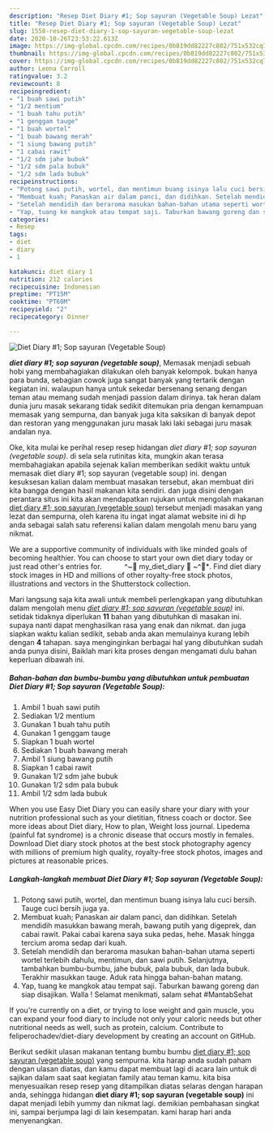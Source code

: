 ```yaml
---
description: "Resep Diet Diary #1; Sop sayuran (Vegetable Soup) Lezat"
title: "Resep Diet Diary #1; Sop sayuran (Vegetable Soup) Lezat"
slug: 1558-resep-diet-diary-1-sop-sayuran-vegetable-soup-lezat
date: 2020-10-26T23:53:22.613Z
image: https://img-global.cpcdn.com/recipes/0b819dd82227c802/751x532cq70/diet-diary-1-sop-sayuran-vegetable-soup-foto-resep-utama.jpg
thumbnail: https://img-global.cpcdn.com/recipes/0b819dd82227c802/751x532cq70/diet-diary-1-sop-sayuran-vegetable-soup-foto-resep-utama.jpg
cover: https://img-global.cpcdn.com/recipes/0b819dd82227c802/751x532cq70/diet-diary-1-sop-sayuran-vegetable-soup-foto-resep-utama.jpg
author: Leona Carroll
ratingvalue: 3.2
reviewcount: 8
recipeingredient:
- "1 buah sawi putih"
- "1/2 mentium"
- "1 buah tahu putih"
- "1 genggam tauge"
- "1 buah wortel"
- "1 buah bawang merah"
- "1 siung bawang putih"
- "1 cabai rawit"
- "1/2 sdm jahe bubuk"
- "1/2 sdm pala bubuk"
- "1/2 sdm lada bubuk"
recipeinstructions:
- "Potong sawi putih, wortel, dan mentimun buang isinya lalu cuci bersih. Tauge cuci bersih juga ya."
- "Membuat kuah; Panaskan air dalam panci, dan didihkan. Setelah mendidih masukkan bawang merah, bawang putih yang digeprek, dan cabai rawit. Pakai cabai karena saya suka pedas, hehe. Masak hingga tercium aroma sedap dari kuah."
- "Setelah mendidih dan beraroma masukan bahan-bahan utama seperti wortel terlebih dahulu, mentimun, dan sawi putih. Selanjutnya, tambahkan bumbu-bumbu, jahe bubuk, pala bubuk, dan lada bubuk. Terakhir masukkan tauge. Aduk rata hingga bahan-bahan matang."
- "Yap, tuang ke mangkok atau tempat saji. Taburkan bawang goreng dan siap disajikan. Walla ! Selamat menikmati, salam sehat #MantabSehat"
categories:
- Resep
tags:
- diet
- diary
- 1

katakunci: diet diary 1 
nutrition: 212 calories
recipecuisine: Indonesian
preptime: "PT15M"
cooktime: "PT60M"
recipeyield: "2"
recipecategory: Dinner

---
```



![Diet Diary #1; Sop sayuran (Vegetable Soup)](https://img-global.cpcdn.com/recipes/0b819dd82227c802/751x532cq70/diet-diary-1-sop-sayuran-vegetable-soup-foto-resep-utama.jpg)

<b><i>diet diary #1; sop sayuran (vegetable soup)</i></b>, Memasak menjadi sebuah hobi yang membahagiakan dilakukan oleh banyak kelompok. bukan hanya para bunda, sebagian cowok juga sangat banyak yang tertarik dengan kegiatan ini. walaupun hanya untuk sekedar bersenang senang dengan teman atau memang sudah menjadi passion dalam dirinya. tak heran dalam dunia juru masak sekarang tidak sedikit ditemukan pria dengan kemampuan memasak yang sempurna, dan banyak juga kita saksikan di banyak depot dan restoran yang menggunakan juru masak laki laki sebagai juru masak andalan nya.

Oke, kita mulai ke perihal resep resep hidangan <i>diet diary #1; sop sayuran (vegetable soup)</i>. di sela sela rutinitas kita, mungkin akan terasa membahagiakan apabila sejenak kalian memberikan sedikit waktu untuk memasak diet diary #1; sop sayuran (vegetable soup) ini. dengan kesuksesan kalian dalam membuat masakan tersebut, akan membuat diri kita bangga dengan hasil makanan kita sendiri. dan juga disini dengan perantara situs ini kita akan mendapatkan rujukan untuk mengolah makanan <u>diet diary #1; sop sayuran (vegetable soup)</u> tersebut menjadi masakan yang lezat dan sempurna, oleh karena itu ingat ingat alamat website ini di hp anda sebagai salah satu referensi kalian dalam mengolah menu baru yang nikmat.

We are a supportive community of individuals with like minded goals of becoming healthier. You can choose to start your own diet diary today or just read other&#39;s entries for. ⠀⠀⠀⠀^~🍏 my_diet_diary 🍏 ~^*ٰ. Find diet diary stock images in HD and millions of other royalty-free stock photos, illustrations and vectors in the Shutterstock collection.


Mari langsung saja kita awali untuk membeli perlengkapan yang dibutuhkan dalam mengolah menu <u><i>diet diary #1; sop sayuran (vegetable soup)</i></u> ini. setidak tidaknya diperlukan <b>11</b> bahan yang dibutuhkan di masakan ini. supaya nanti dapat menghasilkan rasa yang enak dan nikmat. dan juga siapkan waktu kalian sedikit, sebab anda akan memulainya kurang lebih dengan <b>4</b> tahapan. saya menginginkan berbagai hal yang dibutuhkan sudah anda punya disini, Baiklah mari kita proses dengan mengamati dulu bahan keperluan dibawah ini.

<!--inarticleads1-->

##### Bahan-bahan dan bumbu-bumbu yang dibutuhkan untuk pembuatan Diet Diary #1; Sop sayuran (Vegetable Soup):

1. Ambil 1 buah sawi putih
1. Sediakan 1/2 mentium
1. Gunakan 1 buah tahu putih
1. Gunakan 1 genggam tauge
1. Siapkan 1 buah wortel
1. Sediakan 1 buah bawang merah
1. Ambil 1 siung bawang putih
1. Siapkan 1 cabai rawit
1. Gunakan 1/2 sdm jahe bubuk
1. Gunakan 1/2 sdm pala bubuk
1. Ambil 1/2 sdm lada bubuk


When you use Easy Diet Diary you can easily share your diary with your nutrition professional such as your dietitian, fitness coach or doctor. See more ideas about Diet diary, How to plan, Weight loss journal. Lipedema (painful fat syndrome) is a chronic disease that occurs mostly in females. Download Diet diary stock photos at the best stock photography agency with millions of premium high quality, royalty-free stock photos, images and pictures at reasonable prices. 

<!--inarticleads2-->

##### Langkah-langkah membuat Diet Diary #1; Sop sayuran (Vegetable Soup):

1. Potong sawi putih, wortel, dan mentimun buang isinya lalu cuci bersih. Tauge cuci bersih juga ya.
1. Membuat kuah; Panaskan air dalam panci, dan didihkan. Setelah mendidih masukkan bawang merah, bawang putih yang digeprek, dan cabai rawit. Pakai cabai karena saya suka pedas, hehe. Masak hingga tercium aroma sedap dari kuah.
1. Setelah mendidih dan beraroma masukan bahan-bahan utama seperti wortel terlebih dahulu, mentimun, dan sawi putih. Selanjutnya, tambahkan bumbu-bumbu, jahe bubuk, pala bubuk, dan lada bubuk. Terakhir masukkan tauge. Aduk rata hingga bahan-bahan matang.
1. Yap, tuang ke mangkok atau tempat saji. Taburkan bawang goreng dan siap disajikan. Walla ! Selamat menikmati, salam sehat #MantabSehat


If you&#39;re currently on a diet, or trying to lose weight and gain muscle, you can expand your food diary to include not only your caloric needs but other nutritional needs as well, such as protein, calcium. Contribute to feliperochadev/diet-diary development by creating an account on GitHub. 

Berikut sedikit ulasan makanan tentang bumbu bumbu <u>diet diary #1; sop sayuran (vegetable soup)</u> yang sempurna. kita harap anda sudah paham dengan ulasan diatas, dan kamu dapat membuat lagi di acara lain untuk di sajikan dalam saat saat kegiatan family atau teman kamu. kita bisa menyesuaikan resep resep yang ditampilkan diatas selaras dengan harapan anda, sehingga hidangan <b>diet diary #1; sop sayuran (vegetable soup)</b> ini dapat menjadi lebih yummy dan nikmat lagi. demikian pembahasan singkat ini, sampai berjumpa lagi di lain kesempatan. kami harap hari anda menyenangkan.
